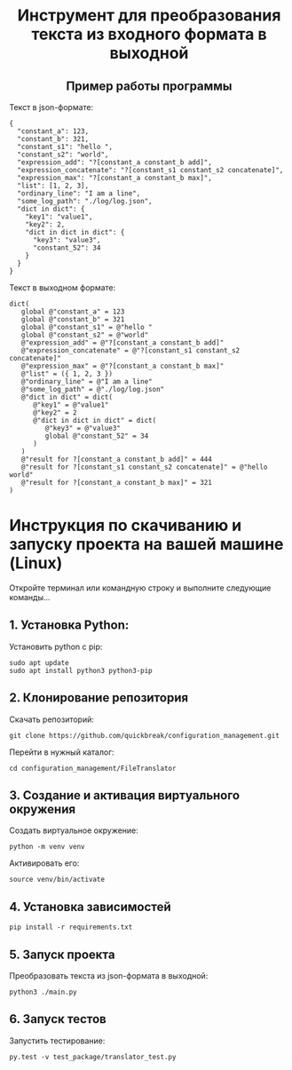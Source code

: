 <h1 align="center">
  Инструмент для преобразования текста из входного формата в выходной
</h1>

<h2 align="center">Пример работы программы</h2>

Текст в json-формате:
```
{
  "constant_a": 123,
  "constant_b": 321,
  "constant_s1": "hello ",
  "constant_s2": "world",
  "expression_add": "?[constant_a constant_b add]",
  "expression_concatenate": "?[constant_s1 constant_s2 concatenate]",
  "expression_max": "?[constant_a constant_b max]",
  "list": [1, 2, 3],
  "ordinary_line": "I am a line",
  "some_log_path": "./log/log.json",
  "dict in dict": {
    "key1": "value1",
    "key2": 2,
    "dict in dict in dict": {
      "key3": "value3",
      "constant_52": 34
    }
  }
}
```
Текст в выходном формате:
```
dict(
   global @"constant_a" = 123
   global @"constant_b" = 321
   global @"constant_s1" = @"hello "
   global @"constant_s2" = @"world"
   @"expression_add" = @"?[constant_a constant_b add]"
   @"expression_concatenate" = @"?[constant_s1 constant_s2 concatenate]"
   @"expression_max" = @"?[constant_a constant_b max]"
   @"list" = ({ 1, 2, 3 })
   @"ordinary_line" = @"I am a line"
   @"some_log_path" = @"./log/log.json"
   @"dict in dict" = dict(
      @"key1" = @"value1"
      @"key2" = 2
      @"dict in dict in dict" = dict(
         @"key3" = @"value3"
         global @"constant_52" = 34
      )
   )
   @"result for ?[constant_a constant_b add]" = 444
   @"result for ?[constant_s1 constant_s2 concatenate]" = @"hello world"
   @"result for ?[constant_a constant_b max]" = 321
)
```
# Инструкция по скачиванию и запуску проекта на вашей машине (Linux)
Откройте терминал или командную строку и выполните следующие команды...  
## 1. Установка Python:
Установить python с pip:
```
sudo apt update  
sudo apt install python3 python3-pip
```
## 2. Клонирование репозитория
Скачать репозиторий:
```
git clone https://github.com/quickbreak/configuration_management.git
```
Перейти в нужный каталог:
```
cd configuration_management/FileTranslator
```
## 3. Создание и активация виртуального окружения
Создать виртуальное окружение:
```
python -m venv venv
```
Активировать его:
```
source venv/bin/activate
```
## 4. Установка зависимостей
```
pip install -r requirements.txt
```
## 5. Запуск проекта
Преобразовать текста из json-формата в выходной:
```
python3 ./main.py
```
## 6. Запуск тестов
Запустить тестирование:
```
py.test -v test_package/translator_test.py
```
